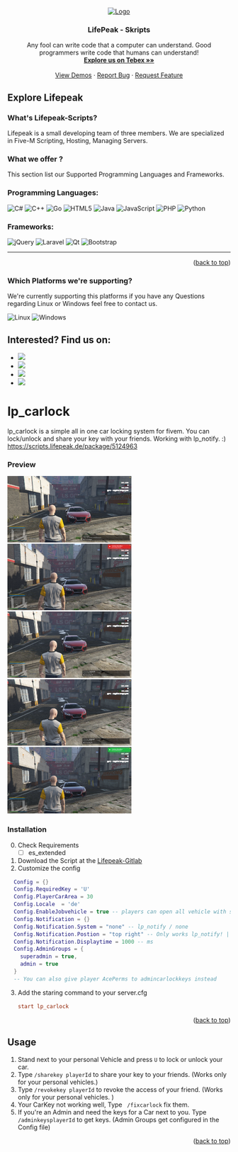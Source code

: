 

<a name="readme-top"></a>

<!-- PROJECT LOGO -->
<br />
<div align="center">
  <a href="https://discord.gg/G9zzDPvF4Y">
    <img src="https://i.imgur.com/kqu8Gp4.png" alt="Logo" width="180" height="180">
  </a>

  <h3 align="center">LifePeak - Skripts</h3>

  <p align="center">
    Any fool can write code that a computer can understand. Good programmers write code that humans can understand!
    <br />
    <a href="https://lifepeak-scripts.tebex.io"><strong>Explore us on Tebex  »»</strong></a>
    <br />
    <br />
    <a href="https://www.youtube.com/channel/UC8tftArZtDQz_0bohnnidoA">View Demos</a>
    ·
    <a href="https://discord.gg/G9zzDPvF4Y">Report Bug</a>
    ·
    <a href="https://discord.gg/G9zzDPvF4Y">Request Feature</a>
  </p>
</div>



<!-- TABLE OF CONTENTS 
<details>
  <summary>Table of Contents</summary>
  <ol>
    <li>
      <a href="#about-the-project">About The Project</a>
      <ul>
        <li><a href="#built-with">Built With</a></li>
      </ul>
    </li>
    <li>
      <a href="#getting-started">Getting Started</a>
      <ul>
        <li><a href="#prerequisites">Prerequisites</a></li>
        <li><a href="#installation">Installation</a></li>
      </ul>
    </li>
    <li><a href="#usage">Usage</a></li>
    <li><a href="#roadmap">Roadmap</a></li>
    <li><a href="#contributing">Contributing</a></li>
    <li><a href="#license">License</a></li>
    <li><a href="#contact">Contact</a></li>
    <li><a href="#acknowledgments">Acknowledgments</a></li>
  </ol>
</details>
-->


<!-- ABOUT THE PROJECT -->
## Explore Lifepeak
### What's Lifepeak-Scripts?
Lifepeak is a small developing team of three members. We are specialized in Five-M Scripting, Hosting, Managing Servers.






### What we offer ?

This section list our Supported Programming Languages and Frameworks.

### Programming Languages:
![C#](https://img.shields.io/badge/c%23-%23239120.svg?style=for-the-badge&logo=c-sharp&logoColor=white)
![C++](https://img.shields.io/badge/c++-%2300599C.svg?style=for-the-badge&logo=c%2B%2B&logoColor=white)
![Go](https://img.shields.io/badge/go-%2300ADD8.svg?style=for-the-badge&logo=go&logoColor=white)
![HTML5](https://img.shields.io/badge/html5-%23E34F26.svg?style=for-the-badge&logo=html5&logoColor=white)
![Java](https://img.shields.io/badge/java-%23ED8B00.svg?style=for-the-badge&logo=java&logoColor=white)
![JavaScript](https://img.shields.io/badge/javascript-%23323330.svg?style=for-the-badge&logo=javascript&logoColor=%23F7DF1E)
![PHP](https://img.shields.io/badge/php-%23777BB4.svg?style=for-the-badge&logo=php&logoColor=white)
![Python](https://img.shields.io/badge/python-3670A0?style=for-the-badge&logo=python&logoColor=ffdd54)

### Frameworks:
![jQuery](https://img.shields.io/badge/jquery-%230769AD.svg?style=for-the-badge&logo=jquery&logoColor=white)
![Laravel](https://img.shields.io/badge/laravel-%23FF2D20.svg?style=for-the-badge&logo=laravel&logoColor=white)
![Qt](https://img.shields.io/badge/Qt-%23217346.svg?style=for-the-badge&logo=Qt&logoColor=white)
![Bootstrap](https://img.shields.io/badge/bootstrap-%23563D7C.svg?style=for-the-badge&logo=bootstrap&logoColor=white)

--------------
<p align="right">(<a href="#readme-top">back to top</a>)</p>

### Which Platforms we're supporting?
We're currently supporting this platforms if you have any Questions regarding Linux or Windows feel free to contact us.

![Linux](https://img.shields.io/badge/Linux-FCC624?style=for-the-badge&logo=linux&logoColor=black)
![Windows](https://img.shields.io/badge/Windows-0078D6?style=for-the-badge&logo=windows&logoColor=white)


## Interested? Find us on:

 * [![](https://img.shields.io/badge/Lifepeak-%237289DA.svg?style=for-the-badge&logo=discord&logoColor=white)](https://discord.gg/G9zzDPvF4Y)
 * [![](https://img.shields.io/badge/YouTube-%23FF0000.svg?style=for-the-badge&logo=YouTube&logoColor=white)](https://discord.gg/G9zzDPvF4Y)
 * [![](https://img.shields.io/badge/gitlab-%23181717.svg?style=for-the-badge&logo=gitlab&logoColor=white)](https://gitlab.lifepeak.de/lifepeak-freescripts)
 * [![](https://img.shields.io/badge/Google%20Chrome-4285F4?style=for-the-badge&logo=GoogleChrome&logoColor=yellow)](https://lifepeak.de/)

<!-- GETTING STARTED -->
# lp_carlock

lp_carlock is a simple all in one car locking system for fivem.
You can lock/unlock and share your key with your friends.
Working with lp_notify. :) https://scripts.lifepeak.de/package/5124963


### Preview
<a href="./preview/carlock_adminkey.png">
<img src="./preview/carlock_adminkey.png" width="280" height="150"/>
</a>
<a href="./preview/carlock_lock.png">
<img src="./preview/carlock_lock.png" width="280" height="150"/>
</a>
<a href="./preview/carlock_revokey.png">
<img src="./preview/carlock_revokey.png" width="280" height="150"/>
</a>
<a href="./preview/carlock_sharekey.png">
<img src="./preview/carlock_sharekey.png" width="280" height="150"/>
</a>
<a href="./preview/carlock_unlock.png">
<img src="./preview/carlock_unlock.png" width="280" height="150"/>
</a>

### Installation
0. Check Requirements
      - [ ] es_extended
1. Download the Script at the [Lifepeak-Gitlab](https://gitlab.lifepeak.de/lifepeak-freescripts/lp_carlock)
2. Customize the config
  ```lua
    Config = {}
    Config.RequiredKey = 'U'
    Config.PlayerCarArea = 30
    Config.Locale  = 'de'
    Config.EnableJobvehicle = true -- players can open all vehicle with same job.
    Config.Notification = {}
    Config.Notification.System = "none" -- lp_notify / none
    Config.Notification.Postion = "top right" -- Only works lp_notify! | lp_"top right", [top Left, top Right, bottom Left, bottom Right]
    Config.Notification.Displaytime = 1000 -- ms
    Config.AdminGroups = {
      superadmin = true,
      admin = true
    }
    -- You can also give player AcePerms to admincarlockkeys instead
   ```
3. Add the staring command to your server.cfg
   ```cfg
   start lp_carlock
   ```

<p align="right">(<a href="#readme-top">back to top</a>)</p>



<!-- USAGE EXAMPLES -->
## Usage
1. Stand next to your personal Vehicle and press ```U``` to lock or unlock your car.
2. Type `` /sharekey playerId `` to share your key to your friends. (Works only for your personal vehicles.)
3. Type `` /revokekey playerId `` to revoke the access of your friend. (Works only for your personal vehicles. )
4. Your CarKey not working well, Type `` /fixcarlock`` fix them.
5. If you're an Admin and need the keys for a Car next to you. Type ``` /adminkeysplayerId ``` to get keys. (Admin Groups get configured in the Config file)

<p align="right">(<a href="#readme-top">back to top</a>)</p>



<!-- CONTRIBUTING 
## Contributing

Contributions are what make the open source community such an amazing place to learn, inspire, and create. Any contributions you make are **greatly appreciated**.

If you have a suggestion that would make this better, please fork the repo and create a pull request. You can also simply open an issue with the tag "enhancement".
Don't forget to give the project a star! Thanks again!

1. Fork the Project
2. Create your Feature Branch (`git checkout -b feature/AmazingFeature`)
3. Commit your Changes (`git commit -m 'Add some AmazingFeature'`)
4. Push to the Branch (`git push origin feature/AmazingFeature`)
5. Open a Pull Request

<p align="right">(<a href="#readme-top">back to top</a>)</p>
-->


